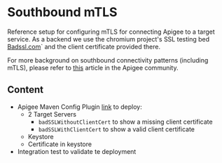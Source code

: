 # Southbound mTLS

Reference setup for configuring mTLS for connecting Apigee to a target service.
As a backend we use the chromium project's SSL testing bed [Badssl.com](https://badssl.com)\` and the client certificate provided there.

For more background on southbound connectivity patterns (including mTLS), please refer to [this](https://community.apigee.com/articles/85982/apigee-southbound-connectivity-patterns.html) article in the Apigee community.

## Content

- Apigee Maven Config Plugin [link](https://github.com/apigee/apigee-config-maven-plugin) to deploy:
  - 2 Target Servers
    - `badSSLWithoutClientCert` to show a missing client certificate
    - `badSSLWithClientCert` to show a valid client certificate
  - Keystore
  - Certificate in keystore
- Integration test to validate te deployment
